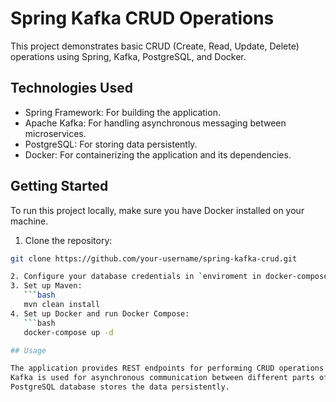 # Spring Kafka CRUD Operations

This project demonstrates basic CRUD (Create, Read, Update, Delete) operations using Spring, Kafka, PostgreSQL, and Docker.

## Technologies Used

- Spring Framework: For building the application.
- Apache Kafka: For handling asynchronous messaging between microservices.
- PostgreSQL: For storing data persistently.
- Docker: For containerizing the application and its dependencies.

## Getting Started

To run this project locally, make sure you have Docker installed on your machine.

1. Clone the repository:

```bash
git clone https://github.com/your-username/spring-kafka-crud.git

2. Configure your database credentials in `enviroment in docker-compose.yml`.
3. Set up Maven:
   ```bash
   mvn clean install
4. Set up Docker and run Docker Compose:
   ```bash
   docker-compose up -d

## Usage

The application provides REST endpoints for performing CRUD operations on the data.
Kafka is used for asynchronous communication between different parts of the application.
PostgreSQL database stores the data persistently.
